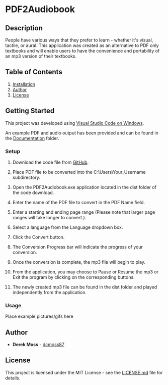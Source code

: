 # PDF2Audiobook

## Description

People have various ways that they prefer to learn - whether it's visual, tactile, or aural. This application was created as an alternative to PDF only textbooks and will enable users to have the convenience and portability of an mp3 version of their textbooks.

## Table of Contents

1. [Installation](https://github.com/dcmoss87/PDF2Audiobook#installation)
2. [Author](https://github.com/dcmoss87/PDF2Audiobook#author)
3. [License](https://github.com/dcmoss87/PDF2Audiobook#license)

## Getting Started

This project was developed using [Visual Studio Code on Windows](https://code.visualstudio.com/docs/setup/windows).

An example PDF and audio output has been provided and can be found in the [Documentation](https://github.com/dcmoss87/PDF2Audiobook/tree/main/Documentation) folder.

### Setup

  1. Download the code file from [GitHub](https://github.com/dcmoss87/PDF2Audiobook).

  2. Place PDF file to be converted into the C:\Users\Your_Username subdirectory.

  3. Open the PDF2Audiobook.exe application located in the dist folder of the code download.

  4. Enter the name of the PDF file to convert in the PDF Name field.

  5. Enter a starting and ending page range (Please note that larger page ranges will take longer to convert.).

  6. Select a language from the Language dropdown box.

  7. Click the Convert button.

  8. The Conversion Progress bar will indicate the progress of your conversion.

  9. Once the conversion is complete, the mp3 file will begin to play.

  10. From the application, you may choose to Pause or Resume the mp3 or Exit the program by clicking on the corresponding buttons.

  11. The newly created mp3 file can be found in the dist folder and played independently from the application.
 
### Usage

Place example pictures/gifs here

## Author

* **Derek Moss** - [dcmoss87](https://github.com/dcmoss87)

## License

This project is licensed under the MIT License - see the [LICENSE.md](https://github.com/dcmoss87/PDF2Audiobook/blob/main/License/LICENSE) file for details.

